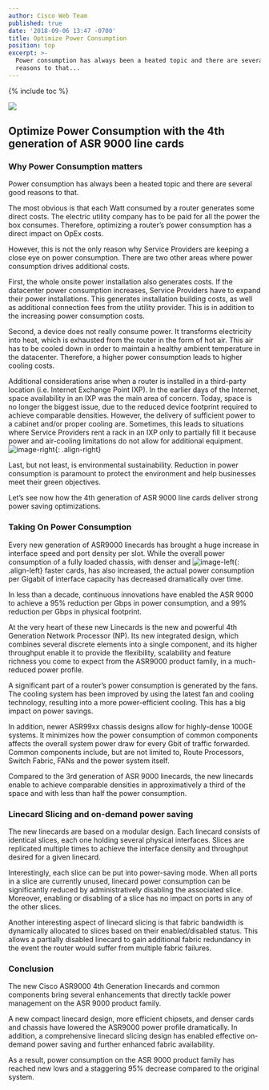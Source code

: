 ```yaml
---
author: Cisco Web Team
published: true
date: '2018-09-06 13:47 -0700'
title: Optimize Power Consumption
position: top
excerpt: >-
  Power consumption has always been a heated topic and there are several good
  reasons to that...
---
```



{% include toc %}


![]({{site.baseurl}}/images/AU33566.jpg)
## Optimize Power Consumption with the 4th generation of ASR 9000 line cards 

### Why Power Consumption matters

Power consumption has always been a heated topic and there are several good reasons to that.

The most obvious is that each Watt consumed by a router generates some direct costs. The electric
utility company has to be paid for all the power the box consumes. Therefore, optimizing a router’s power consumption has a direct impact on OpEx costs.

However, this is not the only reason why Service Providers are keeping a close eye on power
consumption. There are two other areas where power consumption drives additional costs.

First, the whole onsite power installation also generates costs. If the datacenter power consumption increases, Service Providers have to expand their power installations. This generates installation building costs, as well as additional connection fees from the utility provider. This is in addition to the increasing power consumption costs.

Second, a device does not really consume power. It transforms electricity into heat, which is
exhausted from the router in the form of hot air. This air has to be cooled down in order to maintain a healthy ambient temperature in the datacenter. Therefore, a higher power consumption leads to higher cooling costs.


Additional considerations arise when a router is installed in a third-party location (i.e. Internet Exchange Point IXP). In the earlier days of the Internet, space availability in an IXP was the main area of concern. Today, space is no longer the biggest issue, due to the reduced device footprint required to achieve comparable densities. However, the delivery of sufficient power to a cabinet and/or proper cooling are. Sometimes, this leads to situations where Service Providers rent a rack in an IXP only to partially fill it because power and air-cooling limitations do not allow for additional equipment.
![image-right]({{site.baseurl}}/images/990610fan.png){: .align-right}

Last, but not least, is environmental sustainability. Reduction in power consumption is paramount to protect the environment and help businesses meet their green objectives.

Let’s see now how the 4th generation of ASR 9000 line cards deliver strong power saving
optimizations.

### Taking On Power Consumption

Every new generation of ASR9000 linecards has brought a huge increase in interface speed and port
density per slot. While the overall power consumption of a fully loaded chassis, with denser and
![image-left]({{site.baseurl}}/images/9906vm.png){: .align-left}
faster cards, has also increased, the actual power consumption per Gigabit of interface capacity has decreased dramatically over time.


In less than a decade, continuous innovations have enabled the ASR 9000 to achieve a 95% reduction
per Gbps in power consumption, and a 99% reduction per Gbps in physical footprint.

At the very heart of these new Linecards is the new and powerful 4th Generation Network Processor
(NP). Its new integrated design, which combines several discrete elements into a single component,
and its higher throughput enable it to provide the flexibility, scalability and feature richness you come to expect from the ASR9000 product family, in a much-reduced power profile.


A significant part of a router’s power consumption is generated by the fans. The cooling system has been improved by using the latest fan and cooling technology, resulting into a more power-efficient cooling. This has a big impact on power savings. 

In addition, newer ASR99xx chassis designs allow for highly-dense 100GE systems. It minimizes how
the power consumption of common components affects the overall system power draw for every
Gbit of traffic forwarded. Common components include, but are not limited to, Route Processors,
Switch Fabric, FANs and the power system itself.

Compared to the 3rd generation of ASR 9000 linecards, the new linecards enable to achieve
comparable densities in approximatively a third of the space and with less than half the power
consumption.

### Linecard Slicing and on-demand power saving

The new linecards are based on a modular design. Each linecard consists of identical slices, each one holding several physical interfaces. Slices are replicated multiple times to achieve the interface density and throughput desired for a given linecard.

Interestingly, each slice can be put into power-saving mode. When all ports in a slice are currently unused, linecard power consumption can be significantly reduced by administratively disabling the associated slice. Moreover, enabling or disabling of a slice has no impact on ports in any of the other slices.

Another interesting aspect of linecard slicing is that fabric bandwidth is dynamically allocated to slices based on their enabled/disabled status. This allows a partially disabled linecard to gain additional fabric redundancy in the event the router would suffer from multiple fabric failures.

### Conclusion

The new Cisco ASR9000 4th Generation linecards and common components bring several
enhancements that directly tackle power management on the ASR 9000 product family.

A new compact linecard design, more efficient chipsets, and denser cards and chassis have lowered
the ASR9000 power profile dramatically. In addition, a comprehensive linecard slicing design has
enabled effective on-demand power saving and further enhanced fabric availability.

As a result, power consumption on the ASR 9000 product family has reached new lows and a
staggering 95% decrease compared to the original system.
